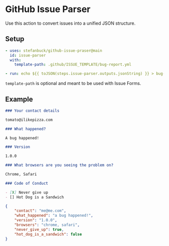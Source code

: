 # GitHub Issue Parser

Use this action to convert issues into a unified JSON structure.

## Setup

```yml
- uses: stefanbuck/github-issue-praser@main
  id: issue-parser
  with:
    template-path: .github/ISSUE_TEMPLATE/bug-report.yml

- run: echo ${{ toJSON(steps.issue-parser.outputs.jsonString) }} > bug-details.json
```

`template-path` is optional and meant to be used with Issue Forms.

## Example

```md
### Your contact details

tomato@ilikepizza.com

### What happened?

A bug happened!

### Version

1.0.0

### What browsers are you seeing the problem on?

Chrome, Safari

### Code of Conduct

- [X] Never give up
- [] Hot Dog is a Sandwich
```


```json
{
    "contact": "me@me.com",
    "what_happened": "a bug happened!",
    "version": "1.0.0",
    "browsers": "chrome, safari",
    "never_give_up": true,
    "hot_dog_is_a_sandwich": false
}
```